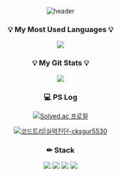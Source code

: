 <div align="center">

![header](https://capsule-render.vercel.app/api?type=Waving&text=ChaNyeok1225)

</div>

<div align="center">
<h3>💡 My Most Used Languages 💡</h3>
  <a href="https://github.com/ChaNyeok1225">
    <img align="center" src="https://github-readme-stats.vercel.app/api/top-langs/?username=ChaNyeok1225&layout=compact&theme=vue" />
  </a>
<h3>💡 My Git Stats 💡</h3>

  <a href="https://github.com/ChaNyeok1225">
    <img align="center" src="https://github-readme-stats.vercel.app/api?username=ChaNyeok1225&theme=vue" />
  </a>
</div>

<div align="center">
  <h3> 💻 PS Log </h3>

  [![Solved.ac
프로필](http://mazassumnida.wtf/api/v2/generate_badge?boj=jjj5530)](https://solved.ac/jjj5530)

[![코드트리|실력진단-cksgur5530](https://banner.codetree.ai/v1/banner/cksgur5530)](https://www.codetree.ai/profiles/cksgur5530)

</div>
<div name="badge" align="center"> 

  <h3> ✏ Stack </h3>
    
  <img src="https://img.shields.io/badge/JAVA-007396?style=for-the-badge&logo=java&logoColor=white" /> 
  <img src="https://img.shields.io/badge/MySQL-4479A1?style=for-the-badge&logo=MySQL&logoColor=white" />
  <img src="https://img.shields.io/badge/Eclipse-2C2255?style=for-the-badge&logo=Eclipse%20IDE&logoColor=white" /> 
  <img src="https://img.shields.io/badge/github-181717?style=for-the-badge&logo=github&logoColor=white" />

</div>
